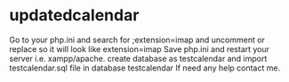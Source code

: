 # updatedcalendar

Go to your php.ini and search for ;extension=imap and uncomment or replace so it will look like extension=imap Save php.ini and restart your server i.e. xampp/apache. create database as testcalendar and import testcalendar.sql file in database testcalendar If need any help contact me.
